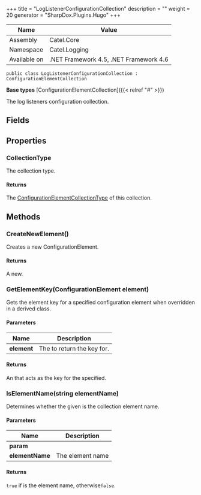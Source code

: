 

+++
title = "LogListenerConfigurationCollection" 
description = ""
weight = 20
generator = "SharpDox.Plugins.Hugo"
+++

Name|Value
---|---
Assembly|Catel.Core
Namespace|Catel.Logging
Available on|.NET Framework 4.5, .NET Framework 4.6

```
public class LogListenerConfigurationCollection : ConfigurationElementCollection
```

**Base types**
[ConfigurationElementCollection]({{< relref "#" >}})

The log listeners configuration collection.

## Fields

## Properties

### CollectionType

The collection type.

#### Returns

The [ConfigurationElementCollectionType](#) of this collection.

## Methods

### CreateNewElement()

Creates a new ConfigurationElement.

#### Returns

A new.

### GetElementKey(ConfigurationElement element)

Gets the element key for a specified configuration element when overridden in a derived class.

#### Parameters

Name|Description
---|---
**element**|The to return the key for.

#### Returns

An that acts as the key for the specified.

### IsElementName(string elementName)

Determines whether the given is the collection element name.

#### Parameters

Name|Description
---|---
**param**|
**elementName**|The element name

#### Returns

`true` if is the element name, otherwise`false`.

